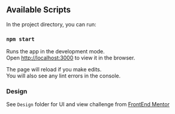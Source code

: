 ## Available Scripts

In the project directory, you can run:

### `npm start`

Runs the app in the development mode.\
Open [http://localhost:3000](http://localhost:3000) to view it in the browser.

The page will reload if you make edits.\
You will also see any lint errors in the console.

### Design

See `Design` folder for UI and view challenge from [FrontEnd Mentor](https://www.frontendmentor.io/challenges/tip-calculator-app-ugJNGbJUX)
